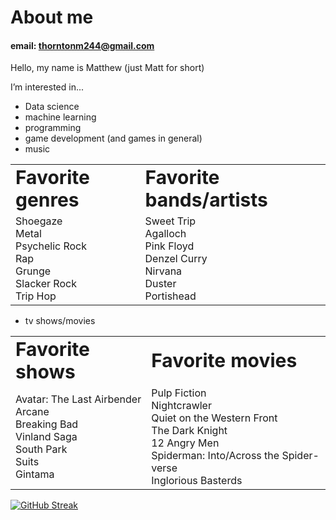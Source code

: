 # About me
#### email: thorntonm244@gmail.com
Hello, my name is Matthew (just Matt for short)

I’m interested in... 
- Data science
- machine learning
- programming
- game development (and games in general)  
- music
  
<table border="0">
 <tr>
    <td><b style="font-size:30px">Favorite genres</b></td>
    <td><b style="font-size:30px">Favorite bands/artists</b></td>
 </tr>
 <tr>
    <td>Shoegaze<br>Metal<br>Psychelic Rock<br>Rap<br>Grunge<br>Slacker Rock<br>Trip Hop</td>
    <td>Sweet Trip<br>Agalloch<br>Pink Floyd<br>Denzel Curry<br>Nirvana<br>Duster<br>Portishead</td>
 </tr>
</table>

- tv shows/movies
  
<table border="0">
  <tr>
    <td><b style="font-size:30px">Favorite shows</b></td>
    <td><b style="font-size:30px">Favorite movies</b></td>
 </tr>
 <tr>
    <td>Avatar: The Last Airbender<br>Arcane<br>Breaking Bad<br>Vinland Saga<br>South Park<br>Suits<br>Gintama</td>
    <td>Pulp Fiction<br>Nightcrawler<br>Quiet on the Western Front<br>The Dark Knight<br>12 Angry Men<br>Spiderman: Into/Across the Spider-verse<br>Inglorious Basterds</td>
 </tr>
</table>

[![GitHub Streak](https://github-readme-streak-stats.herokuapp.com?user=mthorn-ai&theme=highcontrast&hide_border=true)](https://git.io/streak-stats)
<!---
mthorn-ai/mthorn-ai is a ✨ special ✨ repository because its `README.md` (this file) appears on your GitHub profile.
You can click the Preview link to take a look at your changes.
--->
